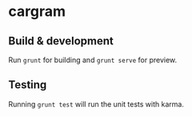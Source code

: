 # cargram

## Build & development

Run `grunt` for building and `grunt serve` for preview.

## Testing

Running `grunt test` will run the unit tests with karma.
